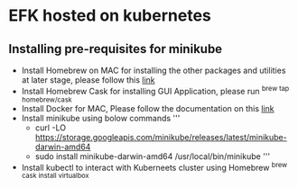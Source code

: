 # EFK hosted on kubernetes

## Installing pre-requisites for minikube
- Install Homebrew on MAC for installing the other packages and utilities at later stage, please follow this [link](https://brew.sh/) 
- Install Homebrew Cask for installing GUI Application, please run <sup> brew tap homebrew/cask </sup>
- Install Docker for MAC, Please follow the documentation on this [link](https://docs.docker.com/desktop/install/mac-install/)  
- Install minikube using bolow commands
  '''
  -  curl -LO https://storage.googleapis.com/minikube/releases/latest/minikube-darwin-amd64</sup>
  -  sudo install minikube-darwin-amd64 /usr/local/bin/minikube</sup>
  '''
- Install kubectl to interact with Kuberneets cluster using Homebrew <sup> brew cask install virtualbox </sup>

